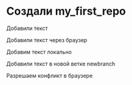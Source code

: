 ﻿# Создали my_first_repo

Добавили текст

Добавили текст через браузер


Добавим текст локально

Добавили текст в новой ветке newbranch

Разрешаем конфликт в браузере
